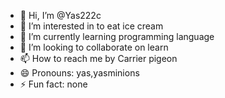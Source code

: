 - 👋 Hi, I’m @Yas222c
- 👀 I’m interested in to eat ice cream
- 🌱 I’m currently learning programming language
- 💞️ I’m looking to collaborate on learn
- 📫 How to reach me by Carrier pigeon
- 😄 Pronouns: yas,yasminions
- ⚡ Fun fact: none

<!---
Yas222c/Yas222c is a ✨ special ✨ repository because its `README.md` (this file) appears on your GitHub profile.
You can click the Preview link to take a look at your changes.
--->
